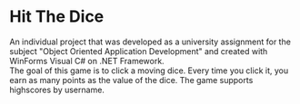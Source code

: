 # Hit The Dice
An individual project that was developed as a university assignment for the subject "Object Oriented Application Development" and created with WinForms Visual C# on .NET Framework.
<br>The goal of this game is to click a moving dice. Every time you click it, you earn as many points as the value of the dice.
The game supports highscores by username.
